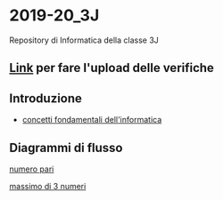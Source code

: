# 2019-20_3J
Repository di Informatica della classe 3J

## [Link](https://script.google.com/macros/s/AKfycbx3Mn36N3G4CfGV-ju_NDdMtc9tr9-tkwm4Md-Xrei6GoYffiAs/exec) **per fare l'upload delle verifiche**

## Introduzione
- [concetti fondamentali dell'informatica](http://aptiva.v2.cs.unibo.it/wiki/index.php/Concetti_fondamentali_dell%27Informatica)

## Diagrammi di flusso

[numero pari](numeroPari.jpeg)

[massimo di 3 numeri](MassimoDi3Numeri.jpeg)